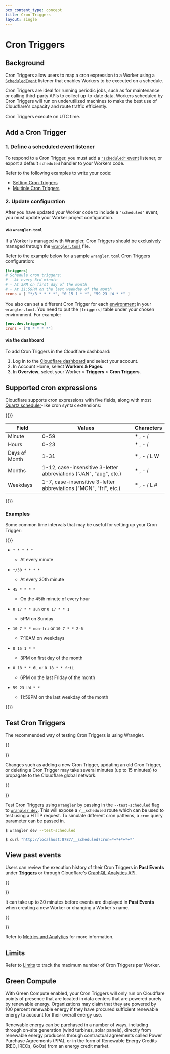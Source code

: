 ```yaml
---
pcx_content_type: concept
title: Cron Triggers
layout: single
---
```


# Cron Triggers

## Background

Cron Triggers allow users to map a cron expression to a Worker using a [`ScheduledEvent`](/workers/runtime-apis/scheduled-event/) listener that enables Workers to be executed on a schedule.

Cron Triggers are ideal for running periodic jobs, such as for maintenance or calling third-party APIs to collect up-to-date data. Workers scheduled by Cron Triggers will run on underutilized machines to make the best use of Cloudflare's capacity and route traffic efficiently.

Cron Triggers execute on UTC time.

## Add a Cron Trigger

### 1. Define a scheduled event listener

To respond to a Cron Trigger, you must add a [`"scheduled"` event](/workers/runtime-apis/scheduled-event/) listener, or export a default `scheduled` handler to your Workers code.

Refer to the following examples to write your code:

* [Setting Cron Triggers](/workers/examples/cron-trigger/)
* [Multiple Cron Triggers](/workers/examples/multiple-cron-triggers/)

### 2. Update configuration

After you have updated your Worker code to include a `"scheduled"` event, you must update your Worker project configuration.

#### via `wrangler.toml`

If a Worker is managed with Wrangler, Cron Triggers should be exclusively managed through the [`wrangler.toml`](/workers/wrangler/configuration/) file.

Refer to the example below for a sample `wrangler.toml` Cron Triggers configuration:

```toml
[triggers]
# Schedule cron triggers:
# - At every 3rd minute
# - At 3PM on first day of the month
# - At 11:59PM on the last weekday of the month
crons = [ "*/3 * * * *", "0 15 1 * *", "59 23 LW * *" ]
```

You also can set a different Cron Trigger for each [environment](/workers/wrangler/environments/) in your `wrangler.toml`. You need to put the `[triggers]` table under your chosen environment. For example:

```toml
[env.dev.triggers]
crons = ["0 * * * *"]
```

#### via the dashboard

To add Cron Triggers in the Cloudflare dashboard:

1. Log in to the [Cloudflare dashboard](https://dash.cloudflare.com) and select your account.
2. In Account Home, select **Workers & Pages**.
3. In **Overview**, select your Worker > **Triggers** > **Cron Triggers**.

## Supported cron expressions

Cloudflare supports cron expressions with five fields, along with most [Quartz scheduler](http://www.quartz-scheduler.org/documentation/quartz-2.3.0/tutorials/crontrigger.html#introduction)-like cron syntax extensions:

{{<table-wrap>}}

| Field         | Values                                                             | Characters   |
| ------------- | ------------------------------------------------------------------ | ------------ |
| Minute        | 0-59                                                               | \* , - /     |
| Hours         | 0-23                                                               | \* , - /     |
| Days of Month | 1-31                                                               | \* , - / L W |
| Months        | 1-12, case-insensitive 3-letter abbreviations ("JAN", "aug", etc.) | \* , - /     |
| Weekdays      | 1-7, case-insensitive 3-letter abbreviations ("MON", "fri", etc.)  | \* , - / L # |

{{</table-wrap>}}

### Examples

Some common time intervals that may be useful for setting up your Cron Trigger:

{{<definitions>}}

- `* * * * *`

  - At every minute

- `*/30 * * * *`

  - At every 30th minute

- `45 * * * *`

  - On the 45th minute of every hour

- `0 17 * * sun` or `0 17 * * 1`

  - 5PM on Sunday

- `10 7 * * mon-fri` or `10 7 * * 2-6`

  - 7:10AM on weekdays

- `0 15 1 * *`

  - 3PM on first day of the month

- `0 18 * * 6L` or `0 18 * * friL`

  - 6PM on the last Friday of the month

- `59 23 LW * *`
  - 11:59PM on the last weekday of the month

{{</definitions>}}

## Test Cron Triggers

The recommended way of testing Cron Triggers is using Wrangler. 

{{<Aside type="note" header="Cron Trigger changes take time to propagate">}}

Changes such as adding a new Cron Trigger, updating an old Cron Trigger, or deleting a Cron Trigger may take several minutes (up to 15 minutes) to propagate to the Cloudflare global network.

{{</Aside>}}

Test  Cron Triggers using `Wrangler` by passing in the `--test-scheduled` flag to [`wrangler dev`](/workers/wrangler/commands/#dev). This will expose a `/__scheduled` route which can be used to test using a HTTP request. To simulate different cron patterns, a `cron` query parameter can be passed in.

```sh
$ wrangler dev --test-scheduled

$ curl "http://localhost:8787/__scheduled?cron=*+*+*+*+*"
```

## View past events

Users can review the execution history of their Cron Triggers in **Past Events** under [**Triggers**](https://dash.cloudflare.com/?to=/:account/workers) or through Cloudflare's [GraphQL Analytics API](/analytics/graphql-api).

{{<Aside type="note">}}

It can take up to 30 minutes before events are displayed in **Past Events** when creating a new Worker or changing a Worker's name.

{{</Aside>}}

Refer to [Metrics and Analytics](/workers/observability/metrics-and-analytics/) for more information.

## Limits

Refer to [Limits](/workers/platform/limits/) to track the maximum number of Cron Triggers per Worker.

## Green Compute

With Green Compute enabled, your Cron Triggers will only run on Cloudflare points of presence that are located in data centers that are powered purely by renewable energy. Organizations may claim that they are powered by 100 percent renewable energy if they have procured sufficient renewable energy to account for their overall energy use.

Renewable energy can be purchased in a number of ways, including through on-site generation (wind turbines, solar panels), directly from renewable energy producers through contractual agreements called Power Purchase Agreements (PPA), or in the form of Renewable Energy Credits (REC, IRECs, GoOs) from an energy credit market.
